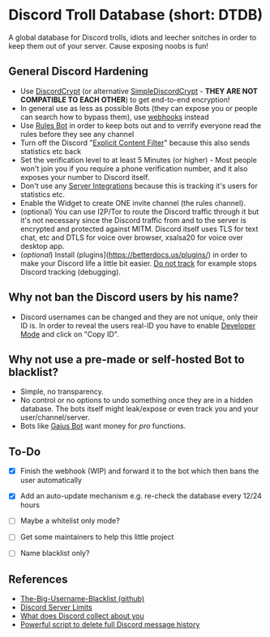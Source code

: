 # Discord Troll Database (short: DTDB)
A global database for Discord trolls, idiots and leecher snitches in order to keep them out of your server. Cause exposing noobs is fun!


## General Discord Hardening
* Use [DiscordCrypt](https://gitlab.com/leogx9r/DiscordCrypt) (or alternative [SimpleDiscordCrypt](https://gitlab.com/An0/SimpleDiscordCrypt) - **THEY ARE NOT COMPATIBLE TO EACH OTHER**) to get end-to-end encryption!
* In general use as less as possible Bots (they can expose you or people can search how to bypass them), use [webhooks](https://birdie0.github.io/discord-webhooks-guide/services/ifttt.html) instead
* Use [Rules Bot](https://discordbots.org/bot/rulesbot) in order to keep bots out and to verrify everyone read the rules before they see any channel
* Turn off the Discord "[Explicit Content Filter](https://blog.discordapp.com/discord-safety-boost-2d592ea3b14a?gi=af380bd8186a)" because this also sends statistics etc back
* Set the verification level to at least 5 Minutes (or higher) - Most people won't join you if you require a phone verification number, and it also exposes your number to Discord itself.
* Don't use any [Server Integrations](https://discordapp.com/streamkit) because this is tracking it's users for statistics etc.
* Enable the Widget to create ONE invite channel (the rules channel).
* (optional) You can use I2P/Tor to route the Discord traffic through  it but it's not necessary since the Discord traffic from and to the server is encrypted and protected against MITM. Discord itself uses TLS for text chat, etc and DTLS for voice over browser, xsalsa20 for voice over desktop app.
* (_optional_) Install (plugins](https://betterdocs.us/plugins/) in order to make your Discord life a little bit easier. [Do not track](https://betterdocs.us/plugins/do-not-track/) for example stops Discord tracking (debugging).


## Why not ban the Discord users by his name?
* Discord usernames can be changed and they are not unique, only their ID is. In order to reveal the users real-ID you have to enable [Developer Mode](https://discordia.me/developer-mode) and click on "Copy ID".


## Why not use a pre-made or self-hosted Bot to blacklist?
* Simple, no transparency. 
* No control or no options to undo something once they are in a hidden database. The bots itself might leak/expose or even track you and your user/channel/server.
* Bots like [Gaius Bot](https://gaiusbot.me) want money for _pro_ functions.


## To-Do

- [x] Finish the webhook (WIP) and forward it to the bot which then bans the user automatically 
- [x] Add an auto-update mechanism e.g. re-check the database every 12/24 hours 
- [ ] Maybe a whitelist only mode?
- [ ] Get some maintainers to help this little project 
- [ ] Name blacklist only?


## References
- [The-Big-Username-Blacklist (github)](https://github.com/marteinn/The-Big-Username-Blacklist)
- [Discord Server Limits](https://discordia.me/server-limits)
- [What does Discord collect about you](https://spyware.neocities.org/articles/discord.html)
- [Powerful script to delete full Discord message history](https://github.com/c-edw/discord-delete)
